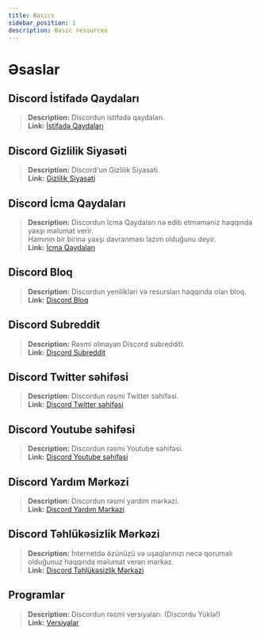 ```yaml
---
title: Basics
sidebar_position: 1
description: Basic resources
---
```


# Əsaslar

## **Discord İstifadə Qaydaları** 
> __Description:__ Discordun istifadə qaydaları.   <br/>
__Link:__ [İstifadə Qaydaları](https://dis.gd/terms)

## **Discord Gizlilik Siyasəti**
> __Description:__ Discord'un Gizlilik Siyasəti.  <br/>
__Link:__ [Gizlilik Siyasəti](https://discord.com/privacy)

## **Discord İcma Qaydaları**
> __Description:__ Discordun İcma Qaydaları nə edib etməməniz haqqında yaxşı məlumat verir.   <br/>
Hamının bir birinə yaxşı davranması lazım olduğunu deyir.   <br/>
__Link:__ [İcma Qaydaları](https://dis.gd/guidelines)

## **Discord Bloq**
> __Description:__ Discordun yenilikləri və resursları haqqında olan bloq.   <br/>
__Link:__ [Discord Bloq](https://discord.com/blog)
 
## **Discord Subreddit**
> __Description:__ Rəsmi olmayan Discord subredditi.   <br/>
__Link:__ [Discord Subreddit](https://www.reddit.com/r/discordapp/)

## **Discord Twitter səhifəsi**
> __Description:__ Discordun rəsmi Twitter səhifəsi.   <br/>
__Link:__ [Discord Twitter səhifəsi](https://twitter.com/discord)

## **Discord Youtube səhifəsi**
> __Description:__  Discordun rəsmi Youtube səhifəsi.   <br/>
__Link:__ [Discord Youtube səhifəsi](https://www.youtube.com/c/discord)

## **Discord Yardım Mərkəzi**
> __Description:__ Discordun rəsmi yardım mərkəzi.   <br/>
__Link:__ [Discord Yardım Mərkəzi](https://support.discord.com)

## **Discord Təhlükəsizlik Mərkəzi**
> __Description:__ İnternetdə özünüzü və uşaqlarınızı necə qorumalı olduğunuz haqqında məlumat verən mərkəz.  <br/>
__Link:__ [Discord Təhlükəsizlik Mərkəzi](https://discord.com/safety)

## **Programlar**
> __Description:__ Discordun rəsmi versiyaları. (Discordu Yüklə!)   <br/>
__Link:__ [Versiyalar](https://discord.com/download)
